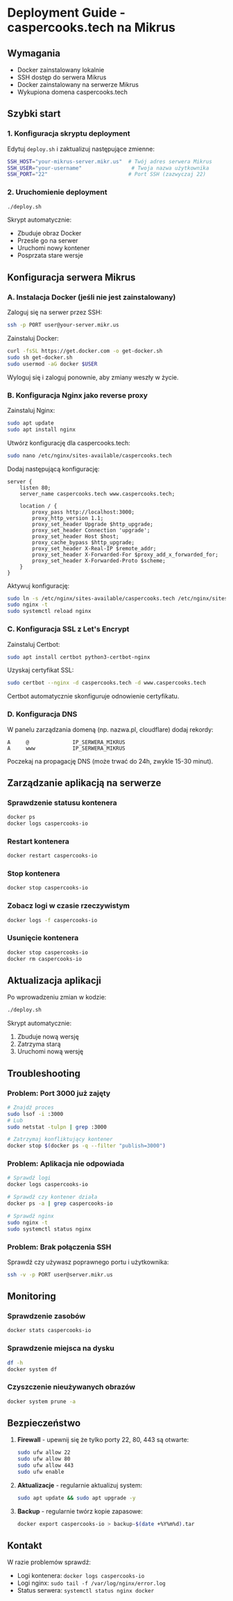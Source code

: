 # Deployment Guide - caspercooks.tech na Mikrus

## Wymagania

- Docker zainstalowany lokalnie
- SSH dostęp do serwera Mikrus
- Docker zainstalowany na serwerze Mikrus
- Wykupiona domena caspercooks.tech

## Szybki start

### 1. Konfiguracja skryptu deployment

Edytuj `deploy.sh` i zaktualizuj następujące zmienne:

```bash
SSH_HOST="your-mikrus-server.mikr.us"  # Twój adres serwera Mikrus
SSH_USER="your-username"                # Twoja nazwa użytkownika
SSH_PORT="22"                          # Port SSH (zazwyczaj 22)
```

### 2. Uruchomienie deployment

```bash
./deploy.sh
```

Skrypt automatycznie:
- Zbuduje obraz Docker
- Przesle go na serwer
- Uruchomi nowy kontener
- Posprzata stare wersje

## Konfiguracja serwera Mikrus

### A. Instalacja Docker (jeśli nie jest zainstalowany)

Zaloguj się na serwer przez SSH:

```bash
ssh -p PORT user@your-server.mikr.us
```

Zainstaluj Docker:

```bash
curl -fsSL https://get.docker.com -o get-docker.sh
sudo sh get-docker.sh
sudo usermod -aG docker $USER
```

Wyloguj się i zaloguj ponownie, aby zmiany weszły w życie.

### B. Konfiguracja Nginx jako reverse proxy

Zainstaluj Nginx:

```bash
sudo apt update
sudo apt install nginx
```

Utwórz konfigurację dla caspercooks.tech:

```bash
sudo nano /etc/nginx/sites-available/caspercooks.tech
```

Dodaj następującą konfigurację:

```nginx
server {
    listen 80;
    server_name caspercooks.tech www.caspercooks.tech;

    location / {
        proxy_pass http://localhost:3000;
        proxy_http_version 1.1;
        proxy_set_header Upgrade $http_upgrade;
        proxy_set_header Connection 'upgrade';
        proxy_set_header Host $host;
        proxy_cache_bypass $http_upgrade;
        proxy_set_header X-Real-IP $remote_addr;
        proxy_set_header X-Forwarded-For $proxy_add_x_forwarded_for;
        proxy_set_header X-Forwarded-Proto $scheme;
    }
}
```

Aktywuj konfigurację:

```bash
sudo ln -s /etc/nginx/sites-available/caspercooks.tech /etc/nginx/sites-enabled/
sudo nginx -t
sudo systemctl reload nginx
```

### C. Konfiguracja SSL z Let's Encrypt

Zainstaluj Certbot:

```bash
sudo apt install certbot python3-certbot-nginx
```

Uzyskaj certyfikat SSL:

```bash
sudo certbot --nginx -d caspercooks.tech -d www.caspercooks.tech
```

Certbot automatycznie skonfiguruje odnowienie certyfikatu.

### D. Konfiguracja DNS

W panelu zarządzania domeną (np. nazwa.pl, cloudflare) dodaj rekordy:

```
A     @              IP_SERWERA_MIKRUS
A     www            IP_SERWERA_MIKRUS
```

Poczekaj na propagację DNS (może trwać do 24h, zwykle 15-30 minut).

## Zarządzanie aplikacją na serwerze

### Sprawdzenie statusu kontenera

```bash
docker ps
docker logs caspercooks-io
```

### Restart kontenera

```bash
docker restart caspercooks-io
```

### Stop kontenera

```bash
docker stop caspercooks-io
```

### Zobacz logi w czasie rzeczywistym

```bash
docker logs -f caspercooks-io
```

### Usunięcie kontenera

```bash
docker stop caspercooks-io
docker rm caspercooks-io
```

## Aktualizacja aplikacji

Po wprowadzeniu zmian w kodzie:

```bash
./deploy.sh
```

Skrypt automatycznie:
1. Zbuduje nową wersję
2. Zatrzyma starą
3. Uruchomi nową wersję

## Troubleshooting

### Problem: Port 3000 już zajęty

```bash
# Znajdź proces
sudo lsof -i :3000
# Lub
sudo netstat -tulpn | grep :3000

# Zatrzymaj konfliktujący kontener
docker stop $(docker ps -q --filter "publish=3000")
```

### Problem: Aplikacja nie odpowiada

```bash
# Sprawdź logi
docker logs caspercooks-io

# Sprawdź czy kontener działa
docker ps -a | grep caspercooks-io

# Sprawdź nginx
sudo nginx -t
sudo systemctl status nginx
```

### Problem: Brak połączenia SSH

Sprawdź czy używasz poprawnego portu i użytkownika:
```bash
ssh -v -p PORT user@server.mikr.us
```

## Monitoring

### Sprawdzenie zasobów

```bash
docker stats caspercooks-io
```

### Sprawdzenie miejsca na dysku

```bash
df -h
docker system df
```

### Czyszczenie nieużywanych obrazów

```bash
docker system prune -a
```

## Bezpieczeństwo

1. **Firewall** - upewnij się że tylko porty 22, 80, 443 są otwarte:
   ```bash
   sudo ufw allow 22
   sudo ufw allow 80
   sudo ufw allow 443
   sudo ufw enable
   ```

2. **Aktualizacje** - regularnie aktualizuj system:
   ```bash
   sudo apt update && sudo apt upgrade -y
   ```

3. **Backup** - regularnie twórz kopie zapasowe:
   ```bash
   docker export caspercooks-io > backup-$(date +%Y%m%d).tar
   ```

## Kontakt

W razie problemów sprawdź:
- Logi kontenera: `docker logs caspercooks-io`
- Logi nginx: `sudo tail -f /var/log/nginx/error.log`
- Status serwera: `systemctl status nginx docker`
